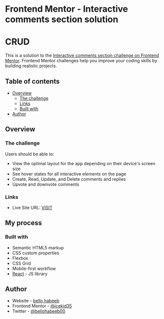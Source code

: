 # Frontend Mentor - Interactive comments section solution
# CRUD 
This is a solution to the [Interactive comments section challenge on Frontend Mentor](https://www.frontendmentor.io/challenges/interactive-comments-section-iG1RugEG9). Frontend Mentor challenges help you improve your coding skills by building realistic projects. 

## Table of contents

- [Overview](#overview)
  - [The challenge](#the-challenge)
  - [Links](#links)
  - [Built with](#built-with)
- [Author](#author)


## Overview

### The challenge

Users should be able to:

- View the optimal layout for the app depending on their device's screen size
- See hover states for all interactive elements on the page
- Create, Read, Update, and Delete comments and replies
- Upvote and downvote comments







### Links

- Live Site URL: [VISIT](https://interactive-comment.vercel.app)

## My process

### Built with

- Semantic HTML5 markup
- CSS custom properties
- Flexbox
- CSS Grid
- Mobile-first workflow
- [React](https://reactjs.org/) - JS library












## Author

- Website - [bello habeeb](https://bello-habeeb.vercel.app)
- Frontend Mentor - [@icekid35](https://www.frontendmentor.io/profile/Icekid35)
- Twitter - [@bellohabeeb00](https://www.twitter.com/bellohabeeb00)




